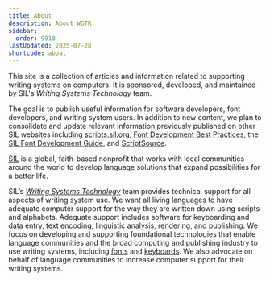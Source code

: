 ```yaml
---
title: About
description: About WSTR
sidebar:
  order: 9910
lastUpdated: 2025-07-28
shortcode: aboat
---
```


This site is a collection of articles and information related to supporting writing systems on computers. It is sponsored, developed, and maintained by SIL's _Writing Systems Technology_ team.

The goal is to publish useful information for software developers, font developers, and writing system users. In addition to new content, we plan to consolidate and update relevant information previously published on other SIL websites including [scripts.sil.org][sso], [Font Development Best Practices][fdbp], the [SIL Font Development Guide][silfontdev], and [ScriptSource][scriptsource].

[SIL][sil] is a global, faith-based nonprofit that works with local communities around the world to develop language solutions that expand possibilities for a better life.

SIL’s [_Writing Systems Technology_][wstech] team provides technical support for all aspects of writing system use. We want all living languages to have adequate computer support for the way they are written down using scripts and alphabets. Adequate support includes software for keyboarding and data entry, text encoding, linguistic analysis, rendering, and publishing. We focus on developing and supporting foundational technologies that enable language communities and the broad computing and publishing industry to use writing systems, including [fonts][sil-fonts] and [keyboards][keyman]. We also advocate on behalf of language communities to increase computer support for their writing systems.

[fdbp]: https://silnrsi.github.io/FDBP/en-US/index.html
[keyman]: https://keyman.com
[scriptsource]: https://scriptsource.org
[sil]: https://www.sil.org
[silfontdev]: https://silnrsi.github.io/silfontdev/en-US/index.html
[sil-fonts]: https://software.sil.org/fonts/
[sso]: https://scripts.sil.org
[wstech]: https://software.sil.org/wstech/

